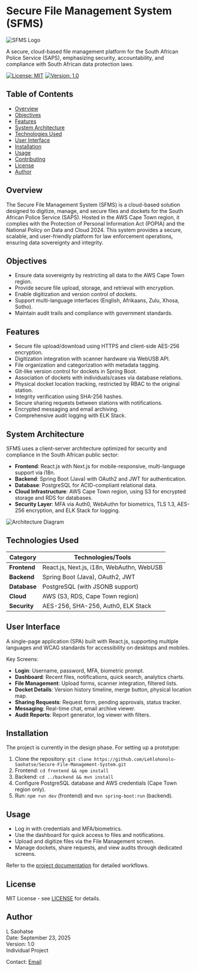 # Secure File Management System (SFMS)

![SFMS Logo](https://via.placeholder.com/800x400?text=SFMS+Logo) <!-- Placeholder; replace with actual logo image -->

A secure, cloud-based file management platform for the South African Police Service (SAPS), emphasizing security, accountability, and compliance with South African data protection laws.

[![License: MIT](https://img.shields.io/badge/License-MIT-yellow.svg)](https://opensource.org/licenses/MIT)
[![Version: 1.0](https://img.shields.io/badge/Version-1.0-blue.svg)](https://example.com)

## Table of Contents

- [Overview](#overview)
- [Objectives](#objectives)
- [Features](#features)
- [System Architecture](#system-architecture)
- [Technologies Used](#technologies-used)
- [User Interface](#user-interface)
- [Installation](#installation)
- [Usage](#usage)
- [Contributing](#contributing)
- [License](#license)
- [Author](#author)

## Overview

The Secure File Management System (SFMS) is a cloud-based solution designed to digitize, manage, and secure files and dockets for the South African Police Service (SAPS). Hosted in the AWS Cape Town region, it complies with the Protection of Personal Information Act (POPIA) and the National Policy on Data and Cloud 2024. This system provides a secure, scalable, and user-friendly platform for law enforcement operations, ensuring data sovereignty and integrity.

## Objectives

- Ensure data sovereignty by restricting all data to the AWS Cape Town region.
- Provide secure file upload, storage, and retrieval with encryption.
- Enable digitization and version control of dockets.
- Support multi-language interfaces (English, Afrikaans, Zulu, Xhosa, Sotho).
- Maintain audit trails and compliance with government standards.

## Features

- Secure file upload/download using HTTPS and client-side AES-256 encryption.
- Digitization integration with scanner hardware via WebUSB API.
- File organization and categorization with metadata tagging.
- Git-like version control for dockets in Spring Boot.
- Association of dockets with individuals/cases via database relations.
- Physical docket location tracking, restricted by RBAC to the original station.
- Integrity verification using SHA-256 hashes.
- Secure sharing requests between stations with notifications.
- Encrypted messaging and email archiving.
- Comprehensive audit logging with ELK Stack.

## System Architecture

SFMS uses a client-server architecture optimized for security and compliance in the South African public sector:

- **Frontend**: React.js with Next.js for mobile-responsive, multi-language support via i18n.
- **Backend**: Spring Boot (Java) with OAuth2 and JWT for authentication.
- **Database**: PostgreSQL for ACID-compliant relational data.
- **Cloud Infrastructure**: AWS Cape Town region, using S3 for encrypted storage and RDS for databases.
- **Security Layer**: MFA via Auth0, WebAuthn for biometrics, TLS 1.3, AES-256 encryption, and ELK Stack for logging.

![Architecture Diagram](https://via.placeholder.com/800x400?text=System+Architecture+Diagram) <!-- Replace with actual diagram from project docs -->

## Technologies Used

| Category      | Technologies/Tools                          |
|---------------|---------------------------------------------|
| **Frontend**  | React.js, Next.js, i18n, WebAuthn, WebUSB  |
| **Backend**   | Spring Boot (Java), OAuth2, JWT             |
| **Database**  | PostgreSQL (with JSONB support)             |
| **Cloud**     | AWS (S3, RDS, Cape Town region)             |
| **Security**  | AES-256, SHA-256, Auth0, ELK Stack          |

## User Interface

A single-page application (SPA) built with React.js, supporting multiple languages and WCAG standards for accessibility on desktops and mobiles.

Key Screens:
- **Login**: Username, password, MFA, biometric prompt.
- **Dashboard**: Recent files, notifications, quick search, analytics charts.
- **File Management**: Upload forms, scanner integration, filtered lists.
- **Docket Details**: Version history timeline, merge button, physical location map.
- **Sharing Requests**: Request form, pending approvals, status tracker.
- **Messaging**: Real-time chat, email archive viewer.
- **Audit Reports**: Report generator, log viewer with filters.

## Installation

The project is currently in the design phase. For setting up a prototype:

1. Clone the repository: `git clone https://github.com/Lehlohonolo-Saohatse/Secure-File-Management-System.git`
2. Frontend: `cd frontend && npm install`
3. Backend: `cd ../backend && mvn install`
4. Configure PostgreSQL database and AWS credentials (Cape Town region only).
5. Run: `npm run dev` (frontend) and `mvn spring-boot:run` (backend).

## Usage

- Log in with credentials and MFA/biometrics.
- Use the dashboard for quick access to files and notifications.
- Upload and digitize files via the File Management screen.
- Manage dockets, share requests, and view audits through dedicated screens.

Refer to the [project documentation](File_Management_System.pdf) for detailed workflows.

## License

MIT License - see [LICENSE](LICENSE) for details.

## Author

L Saohatse  
Date: September 23, 2025  
Version: 1.0  
Individual Project  

Contact: [Email](https://message-ls.streamlit.app/)
